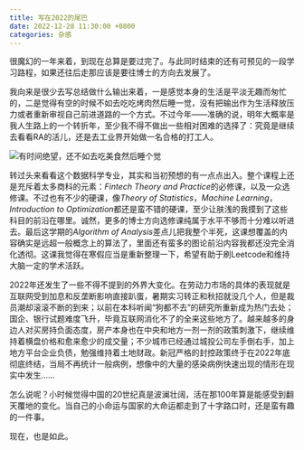```yaml
---
title: 写在2022的尾巴
date: 2022-12-28 11:30:00 +0800
categories: 杂感
---
```


很魔幻的一年来着，到现在总算是要过完了。与此同时结束的还有可预见的一段学习路程，如果还往后走那应该是要往博士的方向去发展了。

我向来是很少去写总结做什么输出来着，一是感觉本身的生活是平淡无趣而匆忙的，二是觉得有空的时候不如去吃吃烤肉然后睡一觉，没有把输出作为生活释放压力或者重新审视自己前进道路的一个方式。不过今年——准确的说，明年大概率是我人生路上的一个转折年，至少我不得不做出一些相对困难的选择了：究竟是继续去看看RA的活儿，还是去工业界开始做一名合格的打工人。

![有时间绝望，还不如去吃美食然后睡个觉](http://5b0988e595225.cdn.sohucs.com/images/20180525/a00f5ce666254ee8ad8888fd3b688dd7.jpeg)

转过头来看看这个数据科学专业，其实和当初预想的有一点点出入。整个课程上还是充斥着太多商科的元素：*Fintech Theory and Practice*的必修课，以及一众选修课。不过也有不少的硬课，像*Theory of Statistics*，*Machine Learning*，*Introduction to Optimization*都还是蛮不错的硬课，至少让肤浅的我摸到了这些科目的前沿在哪里。诚然，更多的博士方向选修课纯属于水平不够而十分难以听进去。最后这学期的*Algorithm of Analysis*差点儿把我整个半死，这课想覆盖的内容确实是远超一般概念上的算法了，里面还有蛮多的图论前沿内容我都还没完全消化透彻。这课我觉得在寒假应当是重新整理一下，希望有助于刷Leetcode和维持大脑一定的学术活跃。

2022年还发生了一些不得不提到的外界大变化。在劳动力市场的具体的表现就是互联网受到加息和反垄断影响直接趴蛋，暑期实习转正和秋招就没几个人，但是裁员潮却滚滚不断的到来；以前在本科听闻“狗都不去”的研究所重新成为热门去处；国企、银行试题难度飞升，毕竟互联网消化不了的全来这些地方了。越来越多的身边人对买房持负面态度，房产本身也在中央和地方一剂一剂的政策刺激下，继续维持着横盘价格和愈来愈少的成交量；不少城市已经通过城投公司左手倒右手，加上地方平台企业负债，勉强维持着土地财政。新冠严格的封控政策终于在2022年底彻底终结，当局不再统计一般病例，想像中的大量的感染病例快速出现的情形在现实中发生……

怎么说呢？小时候觉得中国的20世纪真是波澜壮阔，活在那100年算是能感受到翻天覆地的变化。当自己的小命运与国家的大命运都走到了十字路口时，还是蛮有趣的一件事。

现在，也是如此。

